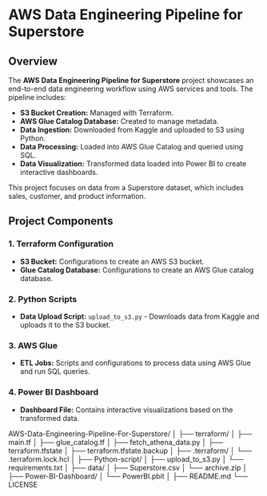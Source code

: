 # AWS Data Engineering Pipeline for Superstore

## Overview

The **AWS Data Engineering Pipeline for Superstore** project showcases an end-to-end data engineering workflow using AWS services and tools. The pipeline includes:

- **S3 Bucket Creation:** Managed with Terraform.
- **AWS Glue Catalog Database:** Created to manage metadata.
- **Data Ingestion:** Downloaded from Kaggle and uploaded to S3 using Python.
- **Data Processing:** Loaded into AWS Glue Catalog and queried using SQL.
- **Data Visualization:** Transformed data loaded into Power BI to create interactive dashboards.

This project focuses on data from a Superstore dataset, which includes sales, customer, and product information.

## Project Components

### 1. **Terraform Configuration**

- **S3 Bucket:** Configurations to create an AWS S3 bucket.
- **Glue Catalog Database:** Configurations to create an AWS Glue catalog database.

### 2. **Python Scripts**

- **Data Upload Script:** `upload_to_s3.py` - Downloads data from Kaggle and uploads it to the S3 bucket.

### 3. **AWS Glue**

- **ETL Jobs:** Scripts and configurations to process data using AWS Glue and run SQL queries.

### 4. **Power BI Dashboard**

- **Dashboard File:** Contains interactive visualizations based on the transformed data.

AWS-Data-Engineering-Pipeline-For-Superstore/
│
├── terraform/
│   ├── main.tf
│   ├── glue_catalog.tf
│   ├── fetch_athena_data.py
│   ├── terraform.tfstate
│   ├── terraform.tfstate.backup
│   ├── .terraform/
│   └── .terraform.lock.hcl
│
├── Python-script/
│   ├── upload_to_s3.py
│   └── requirements.txt
│
├── data/
│   ├── Superstore.csv
│   └── archive.zip
│
├── Power-BI-Dashboard/
│   └── PowerBI.pbit
│
├── README.md
└── LICENSE

